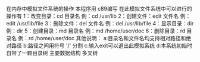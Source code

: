 在内存中模拟文件系统的操作
本程序用 c89编写
在此模拟文件系统中可以进行的操作有
    1：改变目录：cd 目录名          例：cd /usr/lib
    2：创建文件：edit 文件名        例：edit /usr/lib/file
    3：删除文件：del 文件名         例：del /usr/lib/file
    4：显示目录：dir                例：dir
    5：创建目录：md 目录名          例：md /home/user/doc
    6：删除目录：rd 目录名          例：rd /home/user/doc
其他说明：
    a:目录名和文件名均支持相对路径和绝对路径
    b:路径之间用符号 '/' 分割
    c:输入exit可以退出此模拟系统
    d:本系统初始时自带了一颗目录树
主要数据结构
   多叉树 
